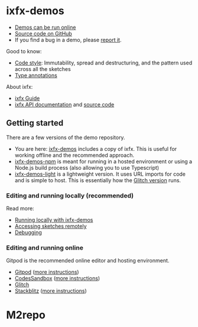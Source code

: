 # ixfx-demos
 
* [Demos can be run online](https://clinth.github.io/ixfx-demos/)
* [Source code on GitHub](https://github.com/clinth/ixfx-demos/)
* If you find a bug in a demo, please [report it](https://github.com/ClintH/ixfx-demos/issues).

Good to know:

* [Code style](./_readmes/code-style.md): Immutability, spread and destructuring, and the pattern used across all the sketches
* [Type annotations](./_readmes/typing.md)

About ixfx:

* [ixfx Guide](https://clinth.github.io/ixfx-docs/)
* [ixfx API documentation](https://clinth.github.io/ixfx/) and [source code](https://github.com/clinth/ixfx)

## Getting started

There are a few versions of the demo repository.

* You are here: [ixfx-demos](https://github.com/clinth/ixfx-demos) includes a copy of ixfx. This is useful for working offline and the recommended approach.
* [ixfx-demos-npm](https://github.com/clinth/ixfx-demos-npm) is meant for running in a hosted environment or using a Node.js build process (also allowing you to use Typescript)
* [ixfx-demos-light](https://github.com/clinth/ixfx-demos-light) is a lightweight version. It uses URL imports for code and is simple to host. This is essentially how the [Glitch version](https://glitch.com/edit/#!/ixfx-demos) runs.

### Editing and running locally (recommended)

Read more:
* [Running locally with ixfx-demos](./_readmes/running-local.md)
* [Accessing sketches remotely](./_readmes/ngrok.md)
* [Debugging](./_readmes/debugging.md)

### Editing and running online

Gitpod is the recommended online editor and hosting environment.

* [Gitpod](https://gitpod.io/#https://github.com/ClintH/ixfx-demos-npm) ([more instructions](https://github.com/ClintH/ixfx-demos-npm/blob/main/remote-machine.md#gitpod))
* [CodesSandbox](https://githubbox.com/clinth/ixfx-demos-npm) ([more instructions](https://github.com/ClintH/ixfx-demos-npm/blob/main/remote-machine.md#codesandbox))
* [Glitch](https://glitch.com/edit/#!/ixfx-demos)
* [Stackblitz](http://stackblitz.com/fork/github/clinth/ixfx-demos-npm) ([more instructions](https://github.com/ClintH/ixfx-demos-npm/blob/main/remote-machine.md#stackblitz))
# M2repo
